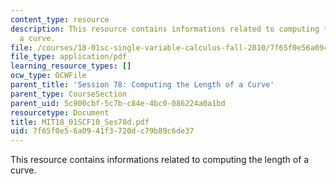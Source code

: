 ```yaml
---
content_type: resource
description: This resource contains informations related to computing the length of
  a curve.
file: /courses/18-01sc-single-variable-calculus-fall-2010/7f65f0e56a0941f3720dc79b89c6de37_MIT18_01SCF10_Ses78d.pdf
file_type: application/pdf
learning_resource_types: []
ocw_type: OCWFile
parent_title: 'Session 78: Computing the Length of a Curve'
parent_type: CourseSection
parent_uid: 5c900cbf-5c7b-c84e-4bc0-086224a0a1bd
resourcetype: Document
title: MIT18_01SCF10_Ses78d.pdf
uid: 7f65f0e5-6a09-41f3-720d-c79b89c6de37
---
```

This resource contains informations related to computing the length of a curve.

